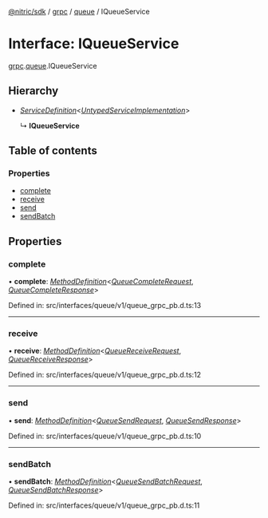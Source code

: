 [@nitric/sdk](../README.md) / [grpc](../modules/grpc.md) / [queue](../modules/grpc.queue.md) / IQueueService

# Interface: IQueueService

[grpc](../modules/grpc.md).[queue](../modules/grpc.queue.md).IQueueService

## Hierarchy

* [*ServiceDefinition*](../modules/grpc.grpc-1.md#servicedefinition)<[*UntypedServiceImplementation*](grpc.grpc-1.untypedserviceimplementation.md)\>

  ↳ **IQueueService**

## Table of contents

### Properties

- [complete](grpc.queue.iqueueservice.md#complete)
- [receive](grpc.queue.iqueueservice.md#receive)
- [send](grpc.queue.iqueueservice.md#send)
- [sendBatch](grpc.queue.iqueueservice.md#sendbatch)

## Properties

### complete

• **complete**: [*MethodDefinition*](grpc.grpc-1.methoddefinition.md)<[*QueueCompleteRequest*](../classes/grpc.queue.queuecompleterequest-1.md), [*QueueCompleteResponse*](../classes/grpc.queue.queuecompleteresponse-1.md)\>

Defined in: src/interfaces/queue/v1/queue_grpc_pb.d.ts:13

___

### receive

• **receive**: [*MethodDefinition*](grpc.grpc-1.methoddefinition.md)<[*QueueReceiveRequest*](../classes/grpc.queue.queuereceiverequest-1.md), [*QueueReceiveResponse*](../classes/grpc.queue.queuereceiveresponse-1.md)\>

Defined in: src/interfaces/queue/v1/queue_grpc_pb.d.ts:12

___

### send

• **send**: [*MethodDefinition*](grpc.grpc-1.methoddefinition.md)<[*QueueSendRequest*](../classes/grpc.queue.queuesendrequest-1.md), [*QueueSendResponse*](../classes/grpc.queue.queuesendresponse-1.md)\>

Defined in: src/interfaces/queue/v1/queue_grpc_pb.d.ts:10

___

### sendBatch

• **sendBatch**: [*MethodDefinition*](grpc.grpc-1.methoddefinition.md)<[*QueueSendBatchRequest*](../classes/grpc.queue.queuesendbatchrequest-1.md), [*QueueSendBatchResponse*](../classes/grpc.queue.queuesendbatchresponse-1.md)\>

Defined in: src/interfaces/queue/v1/queue_grpc_pb.d.ts:11
